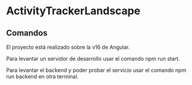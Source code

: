 # ActivityTrackerLandscape

## Comandos
El proyecto está realizado sobre la v16 de Angular.

Para levantar un servidor de desarrollo usar el comando npm run start.

Para levantar el backend y poder probar el servicio usar el comando npm run backend en otra terminal.
